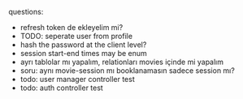 questions:

- refresh token de ekleyelim mi?
- TODO: seperate user from profile
- hash the password at the client level?
- session start-end times may be enum
- ayrı tablolar mı yapalım, relationları movies içinde mi yapalım
- soru: aynı movie-session mı booklanamasın sadece session mı?
- todo: user manager controller test
- todo: auth controller test